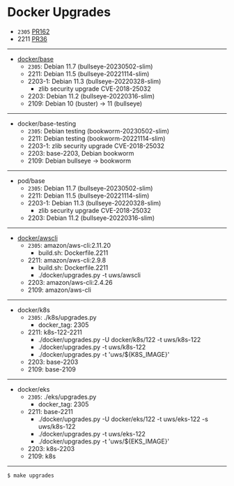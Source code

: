 # Docker Upgrades

* `2305` [PR162](https://github.com/TalkingPts/Infrastructure/pull/162)
* 2211 [PR36](https://github.com/TalkingPts/Infrastructure/pull/36)

---

* [docker/base][debian-container]
    * `2305`: Debian 11.7 (bullseye-20230502-slim)
    * 2211: Debian 11.5 (bullseye-20221114-slim)
    * 2203-1: Debian 11.3 (bullseye-20220328-slim)
        * zlib security upgrade CVE-2018-25032
    * 2203: Debian 11.2 (bullseye-20220316-slim)
    * 2109: Debian 10 (buster) -> 11 (bullseye)

[debian-container]: https://hub.docker.com/_/debian

---

* docker/base-testing
    * `2305`: Debian testing (bookworm-20230502-slim)
    * 2211: Debian testing (bookworm-20221114-slim)
    * 2203-1: zlib security upgrade CVE-2018-25032
    * 2203: base-2203, Debian bookworm
    * 2109: Debian bullseye -> bookworm

---

* pod/base
    * `2305`: Debian 11.7 (bullseye-20230502-slim)
    * 2211: Debian 11.5 (bullseye-20221114-slim)
    * 2203-1: Debian 11.3 (bullseye-20220328-slim)
        * zlib security upgrade CVE-2018-25032
    * 2203: Debian 11.2 (bullseye-20220316-slim)

---

* [docker/awscli][awscli]
    * `2305`: amazon/aws-cli:2.11.20
        * build.sh: Dockerfile.2211
    * 2211: amazon/aws-cli:2.9.8
        * build.sh: Dockerfile.2211
        * ./docker/upgrades.py -t uws/awscli
    * 2203: amazon/aws-cli:2.4.26
    * 2109: amazon/aws-cli

[awscli]: https://hub.docker.com/r/amazon/aws-cli/tags

---

* docker/k8s
    * `2305`: ./k8s/upgrades.py
        * docker_tag: 2305
    * 2211: k8s-122-2211
        * ./docker/upgrades.py -U docker/k8s/122 -t uws/k8s-122
        * ./docker/upgrades.py -t uws/k8s-122
        * ./docker/upgrades.py -t 'uws/${K8S_IMAGE}'
    * 2203: base-2203
    * 2109: base-2109

---

* docker/eks
    * `2305`: ./eks/upgrades.py
        * docker_tag: 2305
    * 2211: base-2211
        * ./docker/upgrades.py -U docker/eks/122 -t uws/eks-122 -s uws/k8s-122
        * ./docker/upgrades.py -t uws/eks-122
        * ./docker/upgrades.py -t 'uws/${EKS_IMAGE}'
    * 2203: k8s-2203
    * 2109: k8s

---

    $ make upgrades
